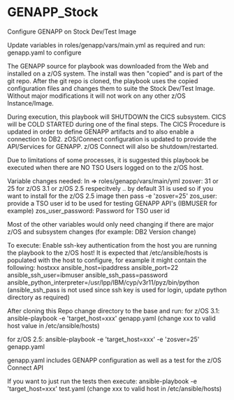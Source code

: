 # GENAPP_Stock
Configure GENAPP on Stock Dev/Test Image

Update variables in roles/genapp/vars/main.yml as required and run: genapp.yaml to configure

The GENAPP source for playbook was downloaded from the Web and installed on a z/OS system. The install was then "copied" and is part of the git repo. After the git repo is cloned, the playbook uses the copied configuration files and changes them to suite the Stock Dev/Test Image. Without major modifications it will not work on any other z/OS Instance/Image.

During execution, this playbook will SHUTDOWN the CICS subsystem. CICS will be COLD STARTED during one of the final steps. The CICS Procedure is updated in order to define GENAPP artifacts and to also enable a connection to DB2. zOS/Connect configuration is updated to provide the API/Services for GENAPP. z/OS Connect will also be shutdown/restarted.

Due to limitations of some processes, it is suggested this playbook be executed when there are NO TSO Users logged on to the z/OS host.

Variable changes needed: In => roles/genapp/vars/main/yml zosver: 31 or 25 for z/OS 3.1 or z/OS 2.5 respecitvely .. by default 31 is used so if you want to install for the z/OS 2.5 image then pass -e 'zosver=25' zos_user: provide a TSO user id to be used for testing GENAPP API's (IBMUSER for example) zos_user_password: Password for TSO user id

Most of the other variables would only need changing if there are major z/OS and subsystem changes (for example: DB2 Version change)

To execute: Enable ssh-key authentication from the host you are running the playbook to the z/OS host! It is expected that /etc/ansible/hosts is populated with the host to configure, for example it might contain the following: hostxxx ansible_host=ipaddress ansible_port=22 ansible_ssh_user=ibmuser ansible_ssh_pass=password ansible_python_interpreter=/usr/lpp/IBM/cyp/v3r11/pyz/bin/python (ansible_ssh_pass is not used since ssh key is used for login, update python directory as required)

After cloning this Repo change directory to the base and run: for z/OS 3.1: ansible-playbook -e 'target_host=xxx' genapp.yaml (change xxx to valid host value in /etc/ansible/hosts)

for z/OS 2.5: ansible-playbook -e 'target_host=xxx' -e 'zosver=25' genapp.yaml

genapp.yaml includes GENAPP configuration as well as a test for the z/OS Connect API

If you want to just run the tests then execute: ansible-playbook -e 'target_host=xxx' test.yaml (change xxx to valid host in /etc/ansible/hosts)

